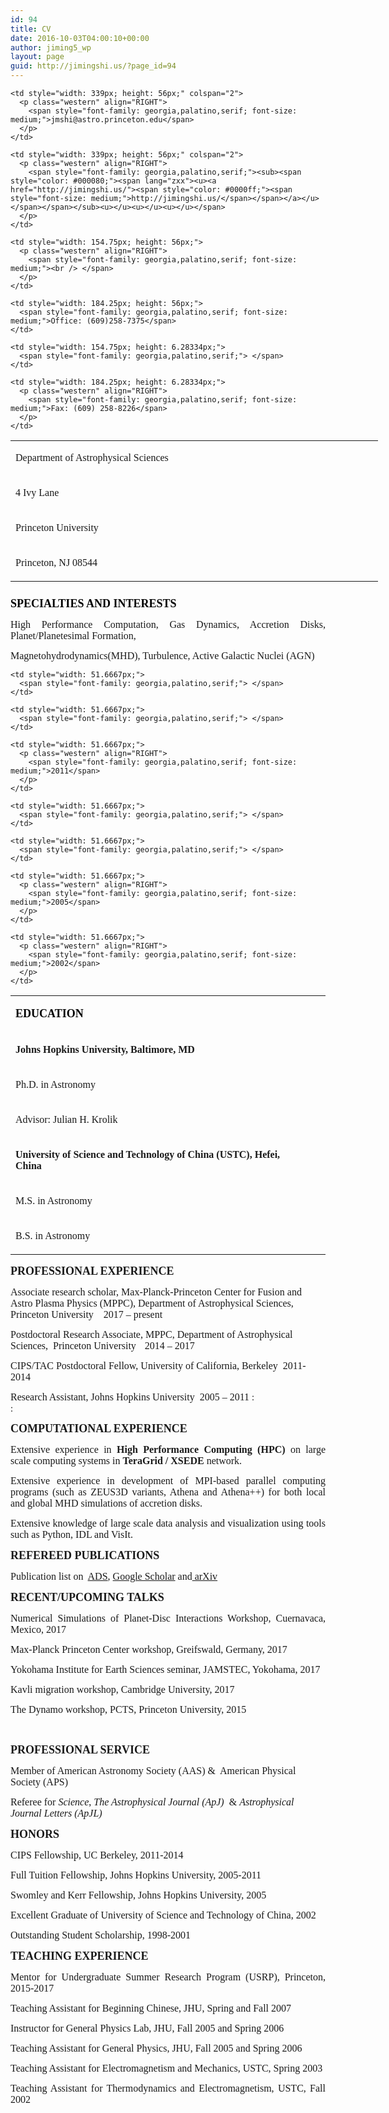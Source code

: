 ```yaml
---
id: 94
title: CV
date: 2016-10-03T04:00:10+00:00
author: jiming5_wp
layout: page
guid: http://jimingshi.us/?page_id=94
---
```

<table style="width: 588px; height: 235px;" cellspacing="0" cellpadding="0">
  <colgroup> <col width="310" /> <col width="251" /> <col width="63" /> </colgroup> <tr style="height: 56px;" valign="BOTTOM">
    <td style="width: 241px; height: 56px;">
      <p class="western">
        <span style="font-family: georgia,palatino,serif; font-size: medium;">Department of Astrophysical Sciences</span>
      </p>
    </td>
    
    <td style="width: 339px; height: 56px;" colspan="2">
      <p class="western" align="RIGHT">
        <span style="font-family: georgia,palatino,serif; font-size: medium;">jmshi@astro.princeton.edu</span>
      </p>
    </td>
  </tr>
  
  <tr style="height: 56px;" valign="BOTTOM">
    <td style="width: 241px; height: 56px;">
      <p class="western">
        <span style="font-family: georgia,palatino,serif; font-size: medium;">4 Ivy Lane</span>
      </p>
    </td>
    
    <td style="width: 339px; height: 56px;" colspan="2">
      <p class="western" align="RIGHT">
        <span style="font-family: georgia,palatino,serif;"><sub><span style="color: #000080;"><span lang="zxx"><u><a href="http://jimingshi.us/"><span style="color: #0000ff;"><span style="font-size: medium;">http://jimingshi.us/</span></span></a></u></span></span></sub><u></u><u></u><u></u></span>
      </p>
    </td>
  </tr>
  
  <tr style="height: 56px;" valign="BOTTOM">
    <td style="width: 241px; height: 56px;">
      <p class="western">
        <span style="font-family: georgia,palatino,serif; font-size: medium;">Princeton University</span>
      </p>
    </td>
    
    <td style="width: 154.75px; height: 56px;">
      <p class="western" align="RIGHT">
        <span style="font-family: georgia,palatino,serif; font-size: medium;"><br /> </span>
      </p>
    </td>
    
    <td style="width: 184.25px; height: 56px;">
      <span style="font-family: georgia,palatino,serif; font-size: medium;">Office: (609)258-7375</span>
    </td>
  </tr>
  
  <tr style="height: 6.28334px;" valign="BOTTOM">
    <td style="width: 241px; height: 6.28334px;">
      <p class="western">
        <span style="font-family: georgia,palatino,serif; font-size: medium;">Princeton, NJ 08544</span>
      </p>
    </td>
    
    <td style="width: 154.75px; height: 6.28334px;">
      <span style="font-family: georgia,palatino,serif;"> </span>
    </td>
    
    <td style="width: 184.25px; height: 6.28334px;">
      <p class="western" align="RIGHT">
        <span style="font-family: georgia,palatino,serif; font-size: medium;">Fax: (609) 258-8226</span>
      </p>
    </td>
  </tr>
</table>

<p class="western">
  <span style="color: #000000; font-family: georgia,palatino,serif; font-size: large;"><b>SPECIALTIES AND INTERESTS</b></span>
</p>

<p class="western" align="JUSTIFY">
  <span style="font-family: georgia,palatino,serif; font-size: medium;">High Performance Computation, Gas Dynamics, Accretion Disks, Planet/Planetesimal Formation,</span>
</p>

<p class="western" align="JUSTIFY">
  <span style="font-family: georgia,palatino,serif; font-size: medium;">Magnetohydrodynamics(MHD), Turbulence, Active Galactic Nuclei (AGN) </span>
</p>

<table width="624" cellspacing="0" cellpadding="0">
  <colgroup> <col width="572" /> <col width="52" /> </colgroup> <tr valign="BOTTOM">
    <td style="width: 566.333px;" height="21">
      <p class="western">
        <span style="color: #000000; font-family: georgia,palatino,serif; font-size: large;"><b>EDUCATION</b></span>
      </p>
    </td>
    
    <td style="width: 51.6667px;">
      <span style="font-family: georgia,palatino,serif;"> </span>
    </td>
  </tr>
  
  <tr valign="BOTTOM">
    <td style="width: 566.333px;" height="32">
      <p class="western">
        <span style="font-family: georgia,palatino,serif; font-size: medium;"><b>Johns Hopkins University, Baltimore, MD</b></span>
      </p>
    </td>
    
    <td style="width: 51.6667px;">
      <span style="font-family: georgia,palatino,serif;"> </span>
    </td>
  </tr>
  
  <tr valign="BOTTOM">
    <td style="width: 566.333px;" height="19">
      <p class="western">
        <span style="font-family: georgia,palatino,serif; font-size: medium;">Ph.D. in Astronomy</span>
      </p>
    </td>
    
    <td style="width: 51.6667px;">
      <p class="western" align="RIGHT">
        <span style="font-family: georgia,palatino,serif; font-size: medium;">2011</span>
      </p>
    </td>
  </tr>
  
  <tr valign="BOTTOM">
    <td style="width: 566.333px;" height="19">
      <p class="western">
        <span style="font-family: georgia,palatino,serif; font-size: medium;">Advisor: Julian H. Krolik</span>
      </p>
    </td>
    
    <td style="width: 51.6667px;">
      <span style="font-family: georgia,palatino,serif;"> </span>
    </td>
  </tr>
  
  <tr valign="BOTTOM">
    <td style="width: 566.333px;" height="33">
      <p class="western">
        <span style="font-family: georgia,palatino,serif; font-size: medium;"><b>University of Science and Technology of China (USTC), Hefei, China</b></span>
      </p>
    </td>
    
    <td style="width: 51.6667px;">
      <span style="font-family: georgia,palatino,serif;"> </span>
    </td>
  </tr>
  
  <tr valign="BOTTOM">
    <td style="width: 566.333px;" height="19">
      <p class="western">
        <span style="font-family: georgia,palatino,serif; font-size: medium;">M.S. in Astronomy</span>
      </p>
    </td>
    
    <td style="width: 51.6667px;">
      <p class="western" align="RIGHT">
        <span style="font-family: georgia,palatino,serif; font-size: medium;">2005</span>
      </p>
    </td>
  </tr>
  
  <tr valign="BOTTOM">
    <td style="width: 566.333px;" height="19">
      <p class="western">
        <span style="font-family: georgia,palatino,serif; font-size: medium;">B.S. in Astronomy</span>
      </p>
    </td>
    
    <td style="width: 51.6667px;">
      <p class="western" align="RIGHT">
        <span style="font-family: georgia,palatino,serif; font-size: medium;">2002</span>
      </p>
    </td>
  </tr>
</table>

<p class="western">
  <span style="font-family: georgia,palatino,serif; font-size: large;"><b>PROFESSIONAL EXPERIENCE</b></span>
</p>

<span style="font-size: 12pt; font-family: georgia,palatino,serif;">Associate research scholar, Max-Planck-Princeton Center for Fusion and Astro Plasma Physics (MPPC), Department of Astrophysical Sciences,  Princeton University    2017 &#8211; present</span>

<p class="western">
  <span style="font-family: georgia,palatino,serif;"><span style="font-size: medium;">Postdoctoral Research Associate, MPPC, Department of Astrophysical Sciences,  Princeton University</span>    <span style="font-size: medium;">2014 &#8211; 2017<br /> </span></span>
</p>

<p class="western">
  <span style="font-family: georgia,palatino,serif; font-size: medium;">CIPS/TAC Postdoctoral Fellow, University of California, Berkeley  2011- 2014<br /> </span>
</p>

<span style="font-family: georgia,palatino,serif; font-size: medium;">Research Assistant, Johns Hopkins University  2005 &#8211; 2011</span>
:   
:   

<p class="western">
  <span style="font-family: georgia,palatino,serif; font-size: large;"><b>COMPUTATIONAL EXPERIENCE</b></span>
</p>

<p class="western" align="JUSTIFY">
  <span style="font-family: georgia,palatino,serif;"><span style="font-size: medium;">Extensive experience in </span><span style="font-size: medium;"><b>High Performance Computing (HPC)</b></span><span style="font-size: medium;"> on large scale computing systems in </span><span style="font-size: medium;"><b>TeraGrid / XSEDE</b></span><span style="font-size: medium;"> network</span><span style="font-size: medium;">.<br /> </span></span>
</p>

<p class="western" align="JUSTIFY">
  <span style="font-family: georgia,palatino,serif; font-size: medium;">Extensive experience in development of MPI-based parallel computing programs (such as ZEUS3D variants, Athena and Athena++) for both local and global MHD simulations of accretion disks.</span>
</p>

<p class="western" align="JUSTIFY">
  <span style="font-family: georgia,palatino,serif; font-size: medium;">Extensive knowledge of large scale data analysis and visualization using tools such as Python, IDL and VisIt.</span>
</p>

<p class="western">
  <span style="font-family: georgia,palatino,serif; font-size: large;"><b>REFEREED PUBLICATIONS</b></span>
</p>

<p class="western" align="JUSTIFY">
  <span style="font-family: georgia,palatino,serif; font-size: medium;">Publication list on  <a href="http://adsabs.harvard.edu/cgi-bin/nph-abs_connect?cookie=4a70c1466922129">ADS</a>, <a href="https://scholar.google.com/citations?user=uVvbM9cAAAAJ&hl=en">Google Scholar</a> and<a href="http://arxiv.org:443/find/astro-ph/1/OR+au:+Shi_Ji_Ming+au:+Shi_Jiming/0/1/0/all/0/1"> arXiv</a></span>
</p>

<p class="western">
  <span style="font-family: georgia,palatino,serif; font-size: large;"><b>RECENT/UPCOMING TALKS<br /> </b></span>
</p>

<p align="JUSTIFY">
  <span style="font-family: georgia,palatino,serif; font-size: 12pt;">Numerical Simulations of Planet-Disc Interactions Workshop, Cuernavaca, Mexico, 2017</span>
</p>

<p align="JUSTIFY">
  <span style="font-family: georgia,palatino,serif; font-size: 12pt;">Max-Planck Princeton Center workshop, Greifswald, Germany, 2017</span>
</p>

<p align="JUSTIFY">
  <span style="font-family: georgia,palatino,serif; font-size: 12pt;">Yokohama Institute for Earth Sciences seminar, JAMSTEC, Yokohama, 2017</span>
</p>

<p align="JUSTIFY">
  <span style="font-family: georgia,palatino,serif; font-size: 12pt;">Kavli migration workshop, Cambridge University, 2017</span>
</p>

<p class="western" align="JUSTIFY">
  <span style="font-family: georgia,palatino,serif; font-size: 12pt;">The Dynamo workshop, PCTS, Princeton University, 2015</span>
</p>

&nbsp;

<p class="western">
  <span style="font-family: georgia,palatino,serif; font-size: large;"><b>PROFESSIONAL SERVICE</b></span>
</p>

<p class="western">
  <span style="font-family: georgia,palatino,serif; font-size: medium;">Member of American Astronomy Society (AAS) &  American Physical Society (APS) </span>
</p>

<p class="western">
  <span style="font-family: georgia,palatino,serif; font-size: medium;">Referee for <em>Science</em>, <em>The Astrophysical Journal (ApJ)</em>  & <em>Astrophysical Journal Letters (ApJL)</em></span>
</p>

<p class="western">
  <span style="font-family: georgia,palatino,serif; font-size: large;"><b>HONORS</b></span>
</p>

<p class="western" align="JUSTIFY">
  <span style="font-family: georgia,palatino,serif; font-size: medium;">CIPS Fellowship, UC Berkeley, 2011-2014</span>
</p>

<p class="western" align="JUSTIFY">
  <span style="font-family: georgia,palatino,serif; font-size: medium;">Full Tuition Fellowship, Johns Hopkins University, 2005-2011</span>
</p>

<p class="western" align="JUSTIFY">
  <span style="font-family: georgia,palatino,serif; font-size: medium;">Swomley and Kerr Fellowship, Johns Hopkins University, 2005</span>
</p>

<p class="western" align="JUSTIFY">
  <span style="font-family: georgia,palatino,serif; font-size: medium;">Excellent Graduate of University of Science and Technology of China, 2002 </span>
</p>

<p class="western" align="JUSTIFY">
  <span style="font-family: georgia,palatino,serif; font-size: medium;">Outstanding Student Scholarship, 1998-2001</span>
</p>

<p class="western">
  <span style="font-family: georgia,palatino,serif; font-size: large;"><b>TEACHING EXPERIENCE<br /> </b></span>
</p>

<p class="western" align="JUSTIFY">
  <span style="font-family: georgia,palatino,serif; font-size: medium;">Mentor for Undergraduate Summer Research Program (USRP), Princeton, 2015-2017 </span>
</p>

<p class="western" align="JUSTIFY">
  <span style="font-family: georgia,palatino,serif; font-size: medium;">Teaching Assistant for Beginning Chinese, JHU, Spring and Fall 2007</span>
</p>

<p class="western" align="JUSTIFY">
  <span style="font-family: georgia,palatino,serif; font-size: medium;">Instructor for General Physics Lab, JHU, Fall 2005 and Spring 2006</span>
</p>

<p class="western" align="JUSTIFY">
  <span style="font-family: georgia,palatino,serif; font-size: medium;">Teaching Assistant for General Physics, JHU, Fall 2005 and Spring 2006</span>
</p>

<p class="western" align="JUSTIFY">
  <span style="font-family: georgia,palatino,serif; font-size: medium;">Teaching Assistant for Electromagnetism and Mechanics, USTC, Spring 2003</span>
</p>

<p class="western" align="JUSTIFY">
  <span style="font-family: georgia,palatino,serif; font-size: medium;">Teaching Assistant for Thermodynamics and Electromagnetism, USTC, Fall 2002</span>
</p>